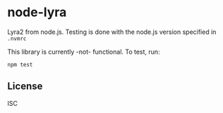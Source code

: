 # node-lyra

Lyra2 from node.js. Testing is done with the node.js version specified in `.nvmrc`

This library is currently -not- functional. To test, run:

```npm test```


## License

ISC
